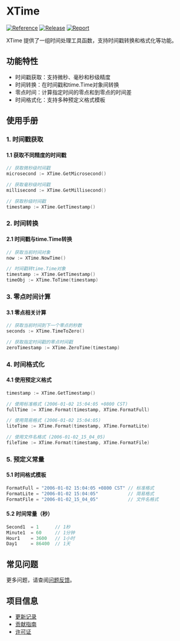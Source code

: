 # XTime

[![Reference](https://pkg.go.dev/badge/github.com/eframework-org/EP.GO.UTIL/XTime.svg)](https://pkg.go.dev/github.com/eframework-org/EP.GO.UTIL/XTime)
[![Release](https://img.shields.io/github/v/tag/eframework-org/EP.GO.UTIL)](https://github.com/eframework-org/EP.GO.UTIL/tags)
[![Report](https://goreportcard.com/badge/github.com/eframework-org/EP.GO.UTIL)](https://goreportcard.com/report/github.com/eframework-org/EP.GO.UTIL)

XTime 提供了一组时间处理工具函数，支持时间戳转换和格式化等功能。

## 功能特性

- 时间戳获取：支持微秒、毫秒和秒级精度
- 时间转换：在时间戳和time.Time对象间转换
- 零点时间：计算指定时间的零点和到零点的时间差
- 时间格式化：支持多种预定义格式模板

## 使用手册

### 1. 时间戳获取

#### 1.1 获取不同精度的时间戳
```go
// 获取微秒级时间戳
microsecond := XTime.GetMicrosecond()

// 获取毫秒级时间戳
millisecond := XTime.GetMillisecond()

// 获取秒级时间戳
timestamp := XTime.GetTimestamp()
```

### 2. 时间转换

#### 2.1 时间戳与time.Time转换
```go
// 获取当前时间对象
now := XTime.NowTime()

// 时间戳转time.Time对象
timestamp := XTime.GetTimestamp()
timeObj := XTime.ToTime(timestamp)
```

### 3. 零点时间计算

#### 3.1 零点相关计算
```go
// 获取当前时间到下一个零点的秒数
seconds := XTime.TimeToZero()

// 获取指定时间戳的零点时间戳
zeroTimestamp := XTime.ZeroTime(timestamp)
```

### 4. 时间格式化

#### 4.1 使用预定义格式
```go
timestamp := XTime.GetTimestamp()

// 使用标准格式 (2006-01-02 15:04:05 +0800 CST)
fullTime := XTime.Format(timestamp, XTime.FormatFull)

// 使用简易格式 (2006-01-02 15:04:05)
liteTime := XTime.Format(timestamp, XTime.FormatLite)

// 使用文件名格式 (2006-01-02_15_04_05)
fileTime := XTime.Format(timestamp, XTime.FormatFile)
```

### 5. 预定义常量

#### 5.1 时间格式模板
```go
FormatFull = "2006-01-02 15:04:05 +0800 CST" // 标准格式
FormatLite = "2006-01-02 15:04:05"           // 简易格式
FormatFile = "2006-01-02_15_04_05"           // 文件名格式
```

#### 5.2 时间常量（秒）
```go
Second1  = 1      // 1秒
Minute1  = 60     // 1分钟
Hour1    = 3600   // 1小时
Day1     = 86400  // 1天
```

## 常见问题

更多问题，请查阅[问题反馈](../CONTRIBUTING.md#问题反馈)。

## 项目信息

- [更新记录](../CHANGELOG.md)
- [贡献指南](../CONTRIBUTING.md)
- [许可证](../LICENSE)

